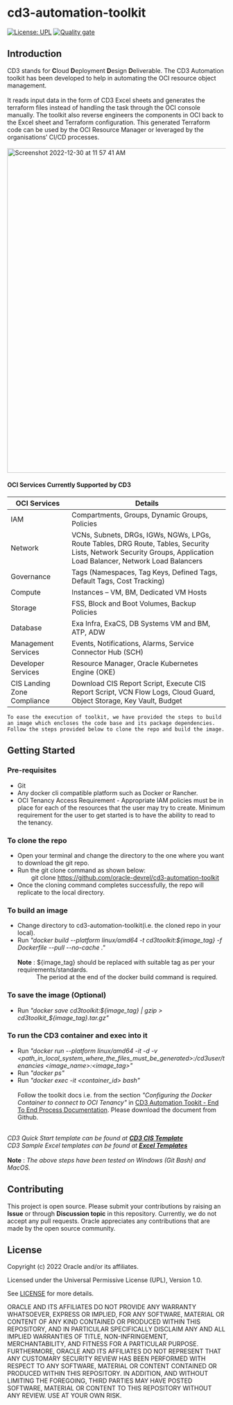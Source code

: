 # cd3-automation-toolkit

[![License: UPL](https://img.shields.io/badge/license-UPL-green)](https://img.shields.io/badge/license-UPL-green) [![Quality gate](https://sonarcloud.io/api/project_badges/quality_gate?project=oracle-devrel_cd3-automation-toolkit)](https://sonarcloud.io/dashboard?id=oracle-devrel_cd3-automation-toolkit)

## Introduction
CD3 stands for <b>C</b>loud <b>D</b>eployment <b>D</b>esign <b>D</b>eliverable.
The CD3 Automation toolkit has been developed to help in automating the OCI resource object management. 
<br><br>
It reads input data in the form of CD3 Excel sheets and generates the terraform files instead of handling the task through the OCI console manually. The toolkit also reverse engineers the components in OCI back to the Excel sheet and Terraform configuration. This generated Terraform code can be used by the OCI Resource Manager or leveraged by the organisations’ CI/CD processes.
<br><br>
<img width="748" alt="Screenshot 2022-12-30 at 11 57 41 AM" src="https://user-images.githubusercontent.com/111430850/210614513-5d2e97a6-3c1e-4a2b-a793-3a1b6410c856.png">
<br>

#### OCI Services Currently Supported by CD3

| OCI Services | Details |
| --------- | ----------- |
| IAM | Compartments, Groups, Dynamic Groups, Policies |
| Network | VCNs, Subnets, DRGs, IGWs, NGWs, LPGs, Route Tables, DRG Route, Tables, Security Lists, Network Security Groups, Application Load Balancer, Network Load Balancers |
| Governance | Tags (Namespaces, Tag Keys, Defined Tags, Default Tags, Cost Tracking) |
| Compute | Instances – VM, BM, Dedicated VM Hosts |
| Storage | FSS, Block and Boot Volumes, Backup Policies |
| Database | Exa Infra, ExaCS, DB Systems VM and BM, ATP, ADW |
| Management Services | Events, Notifications, Alarms, Service Connector Hub (SCH) |
| Developer Services | Resource Manager, Oracle Kubernetes Engine (OKE) |
| CIS Landing Zone Compliance | Download CIS Report Script, Execute CIS Report Script, VCN Flow Logs, Cloud Guard, Object Storage, Key Vault, Budget |

`To ease the execution of toolkit, we have provided the steps to build an image which encloses the code base and its package dependencies. Follow the steps provided below to clone the repo and build the image.`
<br>

## Getting Started

### Pre-requisites
* Git
* Any docker cli compatible platform such as Docker or Rancher.
* OCI Tenancy Access Requirement - 
Appropriate IAM policies must be in place for each of the resources that the user may try to create.
Minimum requirement for the user to get started is to have the ability to read to the tenancy.

### To clone the repo
* Open your terminal and change the directory to the one where you want to download the git repo.
* Run the git clone command as shown below:<br/>
&nbsp; &nbsp; &nbsp; &nbsp; git clone https://github.com/oracle-devrel/cd3-automation-toolkit
* Once the cloning command completes successfully, the repo will replicate to the local directory. 

### To build an image

* Change directory to cd3-automation-toolkit(i.e. the cloned repo in your local).
* Run <i>"docker build --platform linux/amd64 -t cd3toolkit:${image_tag} -f Dockerfile --pull --no-cache ."</i><br/>
<br  /><b>Note</b> : ${image_tag} should be replaced with suitable tag as per your requirements/standards.
<br  />&nbsp; &nbsp; &nbsp; &nbsp; &nbsp; &nbsp;The period at the end of the docker build command is required.

### To save the image (Optional)
* Run  <i>"docker save cd3toolkit:${image_tag} | gzip > cd3toolkit_${image_tag}.tar.gz"</i>


### To run the CD3 container and exec into it
* Run  <i>"docker run --platform linux/amd64 -it -d -v <path_in_local_system_where_the_files_must_be_generated>:/cd3user/tenancies <image_name>:<image_tag>"</i>
* Run  <i>"docker ps"</i>
* Run  <i>"docker exec -it <container_id> bash"</i>
<br><br>
Follow the toolkit docs i.e. from the section <i>"Configuring the Docker Container to connect to OCI Tenancy"</i> in 
<a href="https://github.com/oracle-devrel/cd3-automation-toolkit/blob/develop/cd3_automation_toolkit/documentation/user_guide/01%20CD3%20Automation%20Toolkit%20-%20End%20to%20End%20Process.pdf">CD3 Automation Tookit - End To End Process Documentation</a>. Please download the document from Github.
<br>
<i>CD3 Quick Start template can be found at <b><a href="https://github.com/oracle-devrel/cd3-automation-toolkit/blob/develop/cd3_automation_toolkit/example/CD3-CIS-template.xlsx">CD3 CIS Template</a></b></i>
<br>
<i>CD3 Sample Excel templates can be found at <b><a href="https://github.com/oracle-devrel/cd3-automation-toolkit/tree/develop/cd3_automation_toolkit/example">Excel Templates</a> </b></i>
<br>
<br>
<b>Note</b> : <i>The above steps have been tested on Windows (Git Bash) and MacOS.</i><br/>

## Contributing
This project is open source.  Please submit your contributions by raising an <b>Issue</b> or through <b>Discussion topic</b> in this repository. Currently, we do not accept any pull requests. Oracle appreciates any contributions that are made by the open source community.

## License
Copyright (c) 2022 Oracle and/or its affiliates.

Licensed under the Universal Permissive License (UPL), Version 1.0.

See [LICENSE](LICENSE) for more details.

ORACLE AND ITS AFFILIATES DO NOT PROVIDE ANY WARRANTY WHATSOEVER, EXPRESS OR IMPLIED, FOR ANY SOFTWARE, MATERIAL OR CONTENT OF ANY KIND CONTAINED OR PRODUCED WITHIN THIS REPOSITORY, AND IN PARTICULAR SPECIFICALLY DISCLAIM ANY AND ALL IMPLIED WARRANTIES OF TITLE, NON-INFRINGEMENT, MERCHANTABILITY, AND FITNESS FOR A PARTICULAR PURPOSE.  FURTHERMORE, ORACLE AND ITS AFFILIATES DO NOT REPRESENT THAT ANY CUSTOMARY SECURITY REVIEW HAS BEEN PERFORMED WITH RESPECT TO ANY SOFTWARE, MATERIAL OR CONTENT CONTAINED OR PRODUCED WITHIN THIS REPOSITORY. IN ADDITION, AND WITHOUT LIMITING THE FOREGOING, THIRD PARTIES MAY HAVE POSTED SOFTWARE, MATERIAL OR CONTENT TO THIS REPOSITORY WITHOUT ANY REVIEW. USE AT YOUR OWN RISK. 
